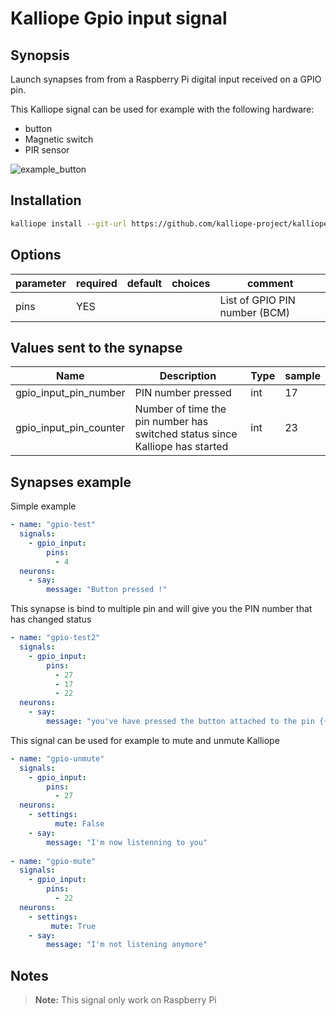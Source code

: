 # Kalliope Gpio input signal

## Synopsis

Launch synapses from from a Raspberry Pi digital input received on a GPIO pin.

This Kalliope signal can be used for example with the following hardware:

- button
- Magnetic switch
- PIR sensor

![example_button](images/example_button.png)

## Installation

```bash
kalliope install --git-url https://github.com/kalliope-project/kalliope_signal_gpio_input.git
```

## Options

| parameter | required | default | choices | comment                       |
|-----------|----------|---------|---------|-------------------------------|
| pins      | YES      |         |         | List of GPIO PIN number (BCM) |


## Values sent to the synapse

| Name                   | Description                                                                  | Type | sample |
|------------------------|------------------------------------------------------------------------------|------|--------|
| gpio_input_pin_number  | PIN number pressed                                                           | int  | 17     |
| gpio_input_pin_counter | Number of time the pin number has switched status since Kalliope has started | int  | 23     |

## Synapses example

Simple example
```yml
- name: "gpio-test"
  signals:
    - gpio_input:
        pins:
          - 4          
  neurons:
    - say:
        message: "Button pressed !"  
```

This synapse is bind to multiple pin and will give you the PIN number that has changed status
```yml
- name: "gpio-test2"
  signals:
    - gpio_input:
        pins:
          - 27
          - 17
          - 22
  neurons:
    - say:
        message: "you've have pressed the button attached to the pin {{ gpio_input_pin_number }} {{ gpio_input_pin_counter }} time"  
```

This signal can be used for example to mute and unmute Kalliope
```yml
- name: "gpio-unmute"
  signals:
    - gpio_input:
        pins:
          - 27
  neurons:
    - settings:
          mute: False
    - say:
        message: "I'm now listenning to you"
        
- name: "gpio-mute"
  signals:
    - gpio_input:
        pins:
          - 22
  neurons:
    - settings:
         mute: True
    - say:
        message: "I'm not listening anymore"
```


## Notes

> **Note:** This signal only work on Raspberry Pi
